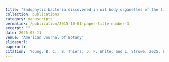 ```yaml
---
title: "Endophytic bacteria discovered in oil body organelles of the liverworts Marchantia polymorpha and Radula complanata"
collection: publications
category: manuscripts
permalink: /publication/2015-10-01-paper-title-number-3
excerpt: ""
date: 2025-03-11
venue: 'American Journal of Botany'
slidesurl: 
paperurl: 
citation: 'Young, B. C., B. Thiers, J. F. White, and L. Struwe. 2025. Endophytic bacteria discovered in oil body organelles of the liverworts Marchantia polymorpha and Radula complanata. American Journal of Botany 112(3): e70017.'
---
```



